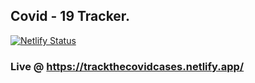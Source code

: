 ## Covid - 19 Tracker.

[![Netlify Status](https://api.netlify.com/api/v1/badges/47891f6a-7833-424f-a653-a9c27b52feba/deploy-status)](https://app.netlify.com/sites/trackthecovidcases/deploys)

### Live @ https://trackthecovidcases.netlify.app/
